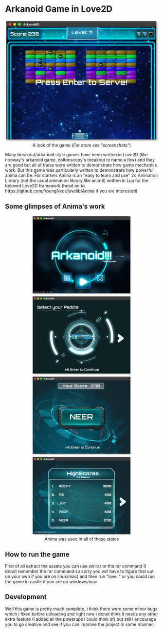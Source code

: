 # Arkanoid Game in Love2D

<p align="center">
<a href="https://github.com/YoungNeer/arkanoid/blob/master/screenshots/playing.png"><img src="https://github.com/YoungNeer/arkanoid/blob/master/screenshots/5. new level.png"/></a><br>
  <span style="align:center">A look of the game (<i>For more see "screenshots"</i>)</span>
</p>

Many breakout/arkanoid style games have been written in Love2D (like nooway's arkanoid game, coltonscopy's breakout to name a few) and they are good but all of these were written to demonstrate how game mechanics work. But this game was particularly written to demonstrate how powerful anima can be. For starters Anima is an "easy to learn and use" 2d Animation Library (not the usual animation library like anim8) written in Lua for the beloved Love2D framework (head on to https://github.com/YoungNeer/lovelib/Anima if you are interested)

## Some glimpses of Anima's work

<p align="center">
<a href="https://github.com/YoungNeer/arkanoid/blob/master/screenshots/1. homescreen.png"><img src="https://github.com/YoungNeer/arkanoid/blob/master/screenshots/1. homescreen.png" width=328 height=260/></a>
  <a href="https://github.com/YoungNeer/arkanoid/blob/master/screenshots/2. select_paddle.png"><img src="https://github.com/YoungNeer/arkanoid/blob/master/screenshots/2. select_paddle.png" width=328 height=260/></a>
<a href="https://github.com/YoungNeer/arkanoid/blob/master/screenshots/8. my name.png"><img src="https://github.com/YoungNeer/arkanoid/blob/master/screenshots/8. my name.png" width=328 height=260/></a>
  <a href="https://github.com/YoungNeer/arkanoid/blob/master/screenshots/9. highscore.png"><img src="https://github.com/YoungNeer/arkanoid/blob/master/screenshots/9. highscore.png" width=328 height=260/></a><br>
 <span style="align:center">Anima was used in all of these states</span>
</p>

## How to run the game

First of all extract the assets you can use winrar or the rar command (I donot remember the rar command so sorry you will have to figure that out on your own if you are on linux/mac) and then run "love ." or you could run the game in castle if you are on windows/mac

## Development

Well this game is pretty much complete, i think there were some minor bugs which i fixed before uploading and right now i donot think it needs any other extra feature (I added all the powerups i could think of) but still i encourage you to go creative and see if you can improve the project in some manner.

